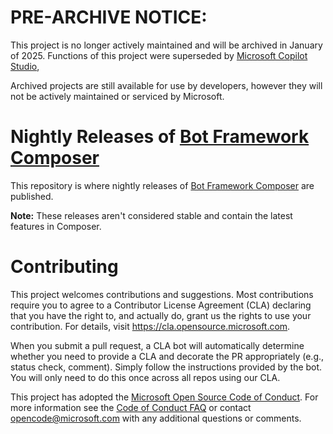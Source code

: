 # PRE-ARCHIVE NOTICE: 
This project is no longer actively maintained and will be archived in January of 2025.  Functions of this project were superseded by [Microsoft Copilot Studio](https://aka.ms/copilotstudio),

Archived projects are still available for use by developers, however they will not be actively maintained or serviced by Microsoft. 

# Nightly Releases of [Bot Framework Composer](https://github.com/microsoft/BotFramework-Composer)

This repository is where nightly releases of [Bot Framework Composer](https://github.com/microsoft/BotFramework-Composer) are published.

**Note:** These releases aren't considered stable and contain the latest features in Composer.

# Contributing

This project welcomes contributions and suggestions.  Most contributions require you to agree to a
Contributor License Agreement (CLA) declaring that you have the right to, and actually do, grant us
the rights to use your contribution. For details, visit https://cla.opensource.microsoft.com.

When you submit a pull request, a CLA bot will automatically determine whether you need to provide
a CLA and decorate the PR appropriately (e.g., status check, comment). Simply follow the instructions
provided by the bot. You will only need to do this once across all repos using our CLA.

This project has adopted the [Microsoft Open Source Code of Conduct](https://opensource.microsoft.com/codeofconduct/).
For more information see the [Code of Conduct FAQ](https://opensource.microsoft.com/codeofconduct/faq/) or
contact [opencode@microsoft.com](mailto:opencode@microsoft.com) with any additional questions or comments.
